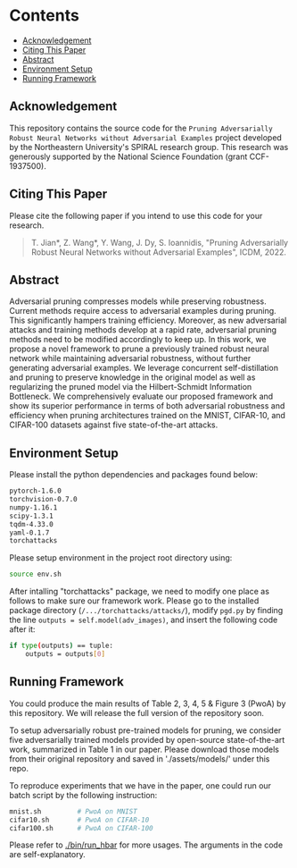 # Contents

* [Acknowledgement](#acknowledgement)
* [Citing This Paper](#citing-this-paper)
* [Abstract](#abstract)
* [Environment Setup](#environment-setup)
* [Running Framework](#running-framework)


## Acknowledgement 
This repository contains the source code for the `Pruning Adversarially Robust Neural Networks without Adversarial Examples` project developed by the Northeastern University's SPIRAL research group. This research was generously supported by the National Science Foundation (grant CCF-1937500). 


## Citing This Paper
Please cite the following paper if you intend to use this code for your research.
> T. Jian*, Z. Wang*, Y. Wang, J. Dy, S. Ioannidis, "Pruning Adversarially Robust Neural Networks without Adversarial Examples", ICDM, 2022.

## Abstract
Adversarial pruning compresses models while preserving robustness. Current methods require access to adversarial examples during pruning. This significantly hampers training efficiency. Moreover, as new adversarial attacks and training methods develop at a rapid rate, adversarial pruning methods need to be modified accordingly to keep up. In this work, we propose a novel framework to prune a previously trained robust neural network while maintaining adversarial robustness, without further generating adversarial examples. We leverage concurrent self-distillation and pruning to preserve knowledge in the original model as well as regularizing the pruned model via the Hilbert-Schmidt Information Bottleneck. We comprehensively evaluate our proposed framework and show its superior performance in terms of both adversarial robustness and efficiency when pruning architectures trained on the MNIST, CIFAR-10, and CIFAR-100 datasets against five state-of-the-art attacks.

## Environment Setup
Please install the python dependencies and packages found below:
```bash
pytorch-1.6.0
torchvision-0.7.0
numpy-1.16.1
scipy-1.3.1
tqdm-4.33.0
yaml-0.1.7
torchattacks
```

Please setup environment in the project root directory using:
```bash
source env.sh
```

After intalling "torchattacks" package, we need to modify one place as follows to make sure our framework work. Please go to the installed package directory (`/.../torchattacks/attacks/`), modify `pgd.py` by finding the line `outputs = self.model(adv_images)`, and insert the following code after it:
```bash
if type(outputs) == tuple:
    outputs = outputs[0]
```

## Running Framework
You could produce the main results of Table 2, 3, 4, 5 & Figure 3 (PwoA) by this repository. We will release the full version of the repository soon. 

To setup adversarially robust pre-trained models for pruning, we consider five adversarially trained models provided by open-source state-of-the-art work, summarized in Table 1 in our paper. Please download those models from their original repository and saved in './assets/models/' under this repo.

To reproduce experiments that we have in the paper, one could run our batch script by the following instruction:
```bash
mnist.sh         # PwoA on MNIST
cifar10.sh       # PwoA on CIFAR-10
cifar100.sh      # PwoA on CIFAR-100
```

Please refer to [./bin/run_hbar](./run_hbar) for more usages. The arguments in the code are self-explanatory.
